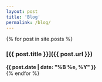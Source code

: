 ```yaml
---
layout: post
title: 'Blog'
permalink: /blog/
---
```

{% for post in site.posts %}  
### [{{ post.title }}]({{ post.url }})
**{{ post.date | date: "%B %e, %Y" }}**    
{% endfor %}  
